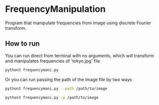 # FrequencyManipulation

Program that manipulate frequencies from image using discrete Fourier
transform.

## How to run
You can run direct from terminal with no arguments, which will transform
and manipulates frequencies of 'tokyo.jpg' file
```bash
python3 frequencymani.py
```

Or you can run passing the path of the image file by two ways
```bash
python3 frequencymani.py --path /path/to/image
```

```bash
python3 frequencymani.py -p /path/to/image
```